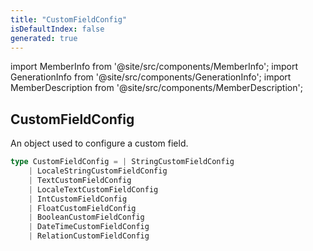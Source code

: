 ```yaml
---
title: "CustomFieldConfig"
isDefaultIndex: false
generated: true
---
```

<!-- This file was generated from the Vendure source. Do not modify. Instead, re-run the "docs:build" script -->
import MemberInfo from '@site/src/components/MemberInfo';
import GenerationInfo from '@site/src/components/GenerationInfo';
import MemberDescription from '@site/src/components/MemberDescription';


## CustomFieldConfig

<GenerationInfo sourceFile="packages/core/src/config/custom-field/custom-field-types.ts" sourceLine="124" packageName="@bb-vendure/core" />

An object used to configure a custom field.

```ts title="Signature"
type CustomFieldConfig = | StringCustomFieldConfig
    | LocaleStringCustomFieldConfig
    | TextCustomFieldConfig
    | LocaleTextCustomFieldConfig
    | IntCustomFieldConfig
    | FloatCustomFieldConfig
    | BooleanCustomFieldConfig
    | DateTimeCustomFieldConfig
    | RelationCustomFieldConfig
```
